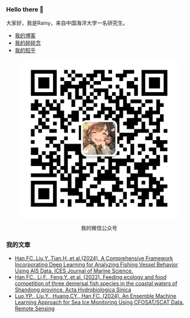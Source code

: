 ### Hello there 👋 

大家好，我是Rainy，来自中国海洋大学一名研究生。

+ [我的博客](http://rainy.works/)
+ [我的碎碎念](http://124.222.106.238:8088/)
+ [我的知乎](https://www.zhihu.com/people/hfc_qingyu)

<p align="center">
  <img src="weixin.jpg" alt="Buy Me A Coffee" >
</p>

<p align="center"> 我的微信公众号 </p>

### 我的文章
+ [Han,FC.,Liu,Y.,Tian,H.,et al.(2024). A Comprehensive Framework Incorporating Deep Learning for Analyzing Fishing Vessel Behavior Using AIS Data. ICES Journal of Marine Science.](https://doi.org/10.1093/icesjms/fsae166)
+ [Han,FC., Li,F., Feng,Y.,et al. (2022). Feeding ecology and food competition of three demersal fish species in the coastal waters of Shandong province. Acta Hydrobiologica Sinica](https://dx.doi.org/10.7541/2022.2021.0149)
+ [Luo,YP., Liu,Y., Huang,CY., Han,FC. (2024). An Ensemble Machine Learning Approach for Sea Ice Monitoring Using CFOSAT/SCAT Data. Remote Sensing](https://doi.org/10.3390/rs16173148)
